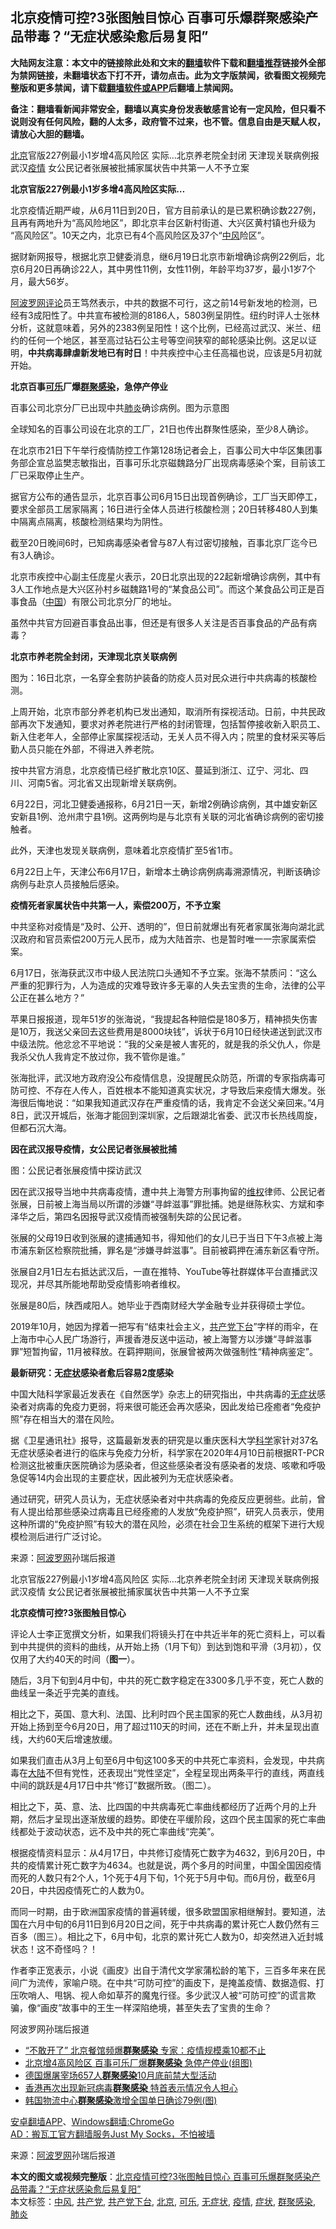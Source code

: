  <h2>北京疫情可控?3张图触目惊心 百事可乐爆群聚感染产品带毒？“无症状感染愈后易复阳”</h2> <p class="notice"><b>大陆网友注意：本文中的链接除此处和文末的<a href="https://github.com/bannedbook/fanqiang" >翻墙</a>软件下载和<a href="https://github.com/killgcd/justmysocks/blob/master/README.md">翻墙推荐</a>链接外全部为禁网链接，未翻墙状态下打不开，请勿点击。此为文字版禁闻，欲看图文视频完整版和更多禁闻，请下载<a href="https://github.com/bannedbook/fanqiang">翻墙软件或APP</a>后翻墙上禁闻网。</p><p>备注：翻墙看新闻非常安全，翻墙以真实身份发表敏感言论有一定风险，但只看不说则没有任何风险，翻的人太多，政府管不过来，也不管。信息自由是天赋人权，请放心大胆的翻墙。</b></p>  <div class="entry"> <p id="summary"><a href="https://www.bannedbook.org/bnews/tag/%e5%8c%97%e4%ba%ac/" class="st_tag internal_tag" rel="tag" title="标签 北京 下的日志">北京</a>官版227例最小1岁增4高风险区 实际&#8230;北京养老院全封闭 天津现关联病例报武汉<a href="https://www.bannedbook.org/bnews/tag/%E7%96%AB%E6%83%85/" class="st_tag internal_tag" rel="tag" title="标签 疫情 下的日志">疫情</a> 女公民记者张展被批捕家属状告中共第一人不予立案</p> <p><strong>北京官版227例</strong><strong>最小1岁多增4高风险区实际&#8230;</strong></p> <p>北京疫情近期严峻，从6月11日到20日，官方目前承认的是已累积确诊数227例，且再有两地升为&ldquo;高风险地区&rdquo;，即北京丰台区新村街道、大兴区黄村镇也升级为 &ldquo;高风险区&rdquo;。10天之内，北京已有4个高风险区及37个&ldquo;<a href="https://www.bannedbook.org/bnews/tag/%E4%B8%AD%E9%A3%8E/" class="st_tag internal_tag" rel="tag" title="标签 中风 下的日志">中风</a>险区&rdquo;。</p> <p>据财新网报导，根据北京卫健委消息，继6月19日北京市新增确诊病例22例后，北京6月20日再确诊22人，其中男性11例，女性11例，年龄平均37岁，最小1岁7个月，最大56岁。</p> <p><span class='wp_keywordlink_affiliate'><a href="https://www.aboluowang.com/" title="阿波罗网" target="_blank">阿波罗网</a></span><span class='wp_keywordlink_affiliate'><a href="https://www.bannedbook.org/bnews/comments/" title="新闻评论" target="_blank">评论</a></span>员王笃然表示，中共的数据不可行，这之前14号新发地的检测，已经有3成阳性了。中共宣布被检测的8186人，5803例呈阴性。纽约时评人士张林分析，这就意味着，另外的2383例呈阳性！这个比例，已经高过武汉、米兰、纽约的任何一个地区，甚至高过钻石公主号等空间狭窄的邮轮感染比例。这足以证明，<strong>中共病毒肆虐新发地已有时日</strong>！中共疾控中心主任高福也说，应该是5月初就开始。</p> <p><strong></strong></p> <p><strong>北京百事<a href="https://www.bannedbook.org/bnews/tag/%E5%8F%AF%E4%B9%90/" class="st_tag internal_tag" rel="tag" title="标签 可乐 下的日志">可乐</a>厂爆<a href="https://www.bannedbook.org/bnews/tag/%E7%BE%A4%E8%81%9A%E6%84%9F%E6%9F%93/" class="st_tag internal_tag" rel="tag" title="标签 群聚感染 下的日志">群聚感染</a>，急停产停业</strong></p> <p>百事公司北京分厂已出现中共<a href="https://www.bannedbook.org/bnews/tag/%e8%82%ba%e7%82%8e/" class="st_tag internal_tag" rel="tag" title="标签 肺炎 下的日志">肺炎</a>确诊病例。图为示意图</p> <p>全球知名的百事公司设在北京的工厂，21日也传出群聚性感染，至少8人确诊。</p> <p>在北京市21日下午举行疫情防控工作第128场记者会上，百事公司大中华区集团事务部企宣总监樊志敏指出，百事可乐北京磁魏路分厂出现病毒感染个案，目前该工厂已采取停止生产。</p> <p>据官方公布的通告显示，北京百事公司6月15日出现首例确诊，工厂当天即停工，要求全部员工居家隔离；16日进行全体人员进行核酸检测；20日转移480人到集中隔离点隔离，核酸检测结果均为阴性。</p> <p>截至20日晚间6时，已知病毒感染者曾与87人有过密切接触，百事北京厂迄今已有3人确诊。</p>  <p>北京市疾控中心副主任庞星火表示，20日北京出现的22起新增确诊病例，其中有3人工作地点是大兴区孙村乡磁魏路1号的&ldquo;某食品公司&rdquo;。而这个某食品公司正是百事食品（<span class='wp_keywordlink_affiliate'><a href="https://www.bannedbook.org/" title="中国" target="_blank">中国</a></span>）有限公司北京分厂的地址。</p> <p>虽然中共官方回避百事食品出事，但还是有很多人关注是否百事食品的产品有病毒？</p> <p><strong>北京市养老院全封闭，天津现北京关联病例</strong></p> <p>图为：16日北京，一名穿全套防护装备的防疫人员对民众进行中共病毒的核酸检测。</p> <p>上周开始，北京市部分养老机构已发出通知，取消所有探视活动。日前，中共民政部再次下发通知，要求对养老院进行严格的封闭管理，包括暂停接收新入职员工、新入住老年人，全部停止家属探视活动，无关人员不得入内；院里的食材采买等后勤人员只能在外部，不得进入养老院。</p> <p>按中共官方消息，北京疫情已经扩散北京10区、蔓延到浙江、辽宁、河北、四川、河南5省。河北省又出现新增关联病例。</p> <p>6月22日，河北卫健委通报称，6月21日一天，新增2例确诊病例，其中雄安新区安新县1例、沧州肃宁县1例。这两例均是与北京有关联的河北省确诊病例的密切接触者。</p> <p>此外，天津也发现关联病例，意味着北京疫情扩至5省1市。</p> <p>6月22日上午，天津公布6月17日，新增本土确诊病例病毒溯源情况，判断该确诊病例与赴京人员接触后感染。</p> <p><strong>疫情死者家属状告中共第一人，索偿200万，不予立案</strong></p> <p>中共坚称对疫情是&ldquo;及时、公开、透明的&rdquo;，但日前就爆出有死者家属张海向湖北武汉政府和官员索偿200万元人民币，成为大陆首宗、也是暂时唯一一宗家属索偿案。</p> <p>6月17日，张海获武汉市中级人民法院口头通知不予立案。张海不禁质问：&ldquo;这么严重的犯罪行为，人为造成的灾难导致许多无辜的人失去宝贵的生命，法律的公平公正在甚么地方？&rdquo;</p>  <p>苹果日报报道，现年51岁的张海说，&ldquo;我提起各种赔偿是180多万，精神损失伤害是10万，我送父亲回去这些费用是8000块钱&rdquo;，诉状于6月10日经快递送到武汉市中级法院。他忿忿不平地说：&ldquo;我的父亲是被人害死的，就是我的杀父仇人，你是我杀父仇人我肯定不放过你，我不管你是谁。&rdquo;</p> <p>张海批评，武汉地方政府没公布疫情信息，没提醒民众防范，所谓的专家指病毒可防可控、不存在人传人，百姓根本不能知道真实状况，才导致后来疫情大爆发。张海很后悔地说：&ldquo;如果我知道武汉存在严重疫情的话，我肯定不会送父亲回来。&rdquo;4月8日，武汉开城后，张海才能回到深圳家，之后跟湖北省委、武汉市长热线周旋，但都石沉大海。</p> <p><strong>因在武汉报导疫情，女公民记者张展被批捕</strong></p> <p>图：公民记者张展疫情中探访武汉</p> <p>因在武汉报导当地中共病毒疫情，遭中共上海警方刑事拘留的<span class='wp_keywordlink_affiliate'><a href="https://www.bannedbook.org/bnews/weiquan/" title="维权" target="_blank">维权</a></span>律师、公民记者张展，日前被上海当局以所谓的涉嫌&ldquo;寻衅滋事&rdquo;罪批捕。她是继陈秋实、方斌和李泽华之后，第四名因报导武汉疫情而被强制失踪的公民记者。</p> <p>张展的父母19日收到张展的逮捕通知书，得知他们的女儿已于当日下午3点被上海市浦东新区检察院批捕，罪名是&ldquo;涉嫌寻衅滋事&rdquo;。目前被羁押在浦东新区看守所。</p> <p>张展自2月1日左右抵达武汉后，一直在推特、YouTube等社群媒体平台直播武汉现况，并尽其所能地帮助受疫情影响者维权。</p> <p>张展是80后，陕西咸阳人。她毕业于西南财经大学金融专业并获得硕士学位。</p> <p>2019年10月，她因为撑着一把写有&ldquo;结束社会主义，<a href="https://www.bannedbook.org/bnews/tag/%e5%85%b1%e4%ba%a7%e5%85%9a%e4%b8%8b%e5%8f%b0/" class="st_tag internal_tag" rel="tag" title="标签 共产党下台 下的日志">共产党下台</a>&rdquo;字样的雨伞，在上海市中心人民广场游行，声援香港反送中运动，被上海警方以涉嫌&ldquo;寻衅滋事罪&rdquo;短暂拘留，11月被释放。在羁押期间，张展曾被两次做强制性&ldquo;精神病鉴定&rdquo;。</p> <p><strong>最新研究：无<a href="https://www.bannedbook.org/bnews/tag/%E7%97%87%E7%8A%B6/" class="st_tag internal_tag" rel="tag" title="标签 症状 下的日志">症状</a>感染者愈后容易2度感染</strong></p> <p>中国大陆科学家最近发表在《自然医学》杂志上的研究指出，中共病毒的<a href="https://www.bannedbook.org/bnews/tag/%E6%97%A0%E7%97%87%E7%8A%B6/" class="st_tag internal_tag" rel="tag" title="标签 无症状 下的日志">无症状</a>感染者对病毒的免疫力更弱，将来很可能还会再次感染，因此发给已痊癒者&ldquo;免疫护照&rdquo;存在相当大的潜在风险。</p> <p>据《卫星通讯社》报导，这篇最新发表的研究是以重庆医科大学<span class='wp_keywordlink'><a href="https://www.bannedbook.org/forum11/topic309.html" title="禁片：“科学”的棍子" target="_blank">科学</a></span>家针对37名无症状感染者进行的临床与免疫力分析，科学家在2020年4月10日前根据RT-PCR检测这批被重庆医院确诊为感染者，但这些感染者没有感染者的发烧、咳嗽和呼吸急促等14内会出现的主要症状，因此被列为无症状感染者。</p>  <p>通过研究，研究人员认为，无症状感染者对中共病毒的免疫反应更弱些。此前，曾有人提出给那些感染过病毒且已经痊癒的人发放&ldquo;免疫护照&rdquo;，研究人员表示，使用这种所谓的&ldquo;免疫护照&rdquo;有较大的潜在风险，必须在社会卫生系统的框架下进行大规模检测后进行广泛讨论。</p> <p> 来源：<a href="https://www.aboluowang.com/2020/0622/1468077.html" target="_blank">阿波罗网</a>孙瑞后报道 </p> <p id="summary">北京官版227例最小1岁增4高风险区 实际&#8230;北京养老院全封闭 天津现关联病例报武汉疫情 女公民记者张展被批捕家属状告中共第一人不予立案</p> <p><strong>北京疫情可控?3张图触目惊心</strong></p> <p>评论人士李正宽撰文分析，如果我们将镜头打在中共近半年的死亡资料上，可以看到中共提供的资料的曲线，从开始上扬（1月下旬）到达到饱和平滑（3月初），仅仅用了大约40天的时间（<strong>图一</strong>）。</p> <p>随后，3月下旬到4月中旬，中共的死亡数字稳定在3300多几乎不变，死亡人数的曲线呈一条近乎完美的直线。</p> <p>相比之下，英国、意大利、法国、比利时四个民主国家的死亡人数曲线，从3月初开始上扬到至今6月20日，用了超过110天的时间，还在不断上升，并未呈现出直线，大约60天后增速放缓。</p> <p>如果我们直击从3月上旬至6月中旬这100多天的中共死亡率资料，会发现，中共病毒在<span class='wp_keywordlink_affiliate'><a href="https://www.bannedbook.org/" title="大陆" target="_blank">大陆</a></span>不但有党性，还表现出&ldquo;党性坚定&rdquo;，全程呈现出两条平行的直线，两直线中间的跳跃是4月17日中共&ldquo;修订&rdquo;数据所致。（图二）。</p> <p>相比之下，英、意、法、比四国的中共病毒死亡率曲线都经历了近两个月的上升期，然后才呈现出逐渐放缓的趋势。即使在平缓阶段，这四个民主国家的死亡率曲线都处于波动状态，远不及中共的死亡率曲线&ldquo;完美&rdquo;。</p> <p>根据疫情资料显示：从4月17日，中共修订疫情死亡数字为4632，到6月20日，中共的疫情累计死亡数字为4634。也就是说，两个多月的时间里，中国全国因疫情而死的人数只有2个人，1个死于4月下旬，1个死于5月中旬。而6月份，截至6月20日，中共因疫情死亡的人数为0。</p> <p>而同一时期，由于欧洲国家疫情的普遍转缓，很多欧盟国家相继解封。要知道，法国在六月中旬的6月11日到6月20日之间，死于中共病毒的累计死亡人数仍然有三百多（图三）。相比之下，6月中旬，北京的累计死亡人数为0，却突然进入近封城状态！这不奇怪吗？！</p> <p>作者李正宽表示，小说《画皮》出自于清代文学家蒲松龄的笔下，三百多年来在民间广为流传，家喻户晓。在中共&ldquo;可防可控&rdquo;的画皮下，是掩盖疫情、数据造假、打压吹哨人、甩锅、视人命如草芥的魔鬼行径。多少武汉人被&ldquo;可防可控&rdquo;的谎言欺骗，像&ldquo;画皮&rdquo;故事中的王生一样深陷绝境，甚至失去了宝贵的生命？</p>  <p>阿波罗网孙瑞后报道</p> <ul class='op-related-articles' title='相关阅读'> <li><a href='https://www.bannedbook.org/bnews/cbnews/20200622/1348620.html' target='_blank'>“不敢开了” 北京餐馆频爆<b>群聚感染</b> 专家：疫情规模乘10都不止</a></li> <li><a href='https://www.bannedbook.org/bnews/cnnews/20200622/1348562.html' target='_blank'>北京增4高风险区 百事可乐厂爆<b>群聚感染</b> 急停产停业(组图)</a></li> <li><a href='https://www.bannedbook.org/bnews/baitai/20200619/1347445.html' target='_blank'>德国爆屠宰场657人<b>群聚感染</b>10月底前禁大型活动</a></li> <li><a href='https://www.bannedbook.org/bnews/cnnews/hknews/20200602/1338353.html' target='_blank'>香港再次出现新冠病毒<b>群聚感染</b> 特首表示情况令人担心</a></li> <li><a href='https://www.bannedbook.org/bnews/worldnews/20200528/1335842.html' target='_blank'>韩国物流中心<b>群聚感染</b>激增全国单日确诊79例(图)</a></li> </ul> <div class="texttj"> <a href="https://github.com/bannedbook/fanqiang/wiki/%E7%A6%81%E9%97%BB%E7%BD%91%E5%AE%89%E5%8D%93%E7%BF%BB%E5%A2%99%E6%96%B0%E9%97%BBAPP" target="_blank">安卓翻墙APP</a>、<a href="https://github.com/bannedbook/fanqiang/wiki/Chrome%E4%B8%80%E9%94%AE%E7%BF%BB%E5%A2%99%E5%8C%85" target="_blank">Windows翻墙:ChromeGo</a><br/> <a href="https://github.com/killgcd/justmysocks/blob/master/README.md" target="_blank">AD：搬瓦工官方翻墙服务Just My Socks，不怕被墙</a> </div><p> 来源：<a href="https://www.aboluowang.com/2020/0622/1468077.html" target="_blank">阿波罗网</a>孙瑞后报道 </p><a name='sharetosocial'></a>         <div><b>本文的图文或视频完整版</b>：<a href='https://www.bannedbook.org/bnews/topimagenews/20200622/1348866.html'>北京疫情可控?3张图触目惊心 百事可乐爆群聚感染产品带毒？“无症状感染愈后易复阳”</a></div>  </div><!--END ENTRY--> <div class="postfooter"> <div>本文标签：<a href="https://www.bannedbook.org/bnews/tag/%E4%B8%AD%E9%A3%8E/" rel="tag">中风</a>, <a href="https://www.bannedbook.org/bnews/tag/%e5%85%b1%e4%ba%a7%e5%85%9a/" rel="tag">共产党</a>, <a href="https://www.bannedbook.org/bnews/tag/%e5%85%b1%e4%ba%a7%e5%85%9a%e4%b8%8b%e5%8f%b0/" rel="tag">共产党下台</a>, <a href="https://www.bannedbook.org/bnews/tag/%e5%8c%97%e4%ba%ac/" rel="tag">北京</a>, <a href="https://www.bannedbook.org/bnews/tag/%E5%8F%AF%E4%B9%90/" rel="tag">可乐</a>, <a href="https://www.bannedbook.org/bnews/tag/%E6%97%A0%E7%97%87%E7%8A%B6/" rel="tag">无症状</a>, <a href="https://www.bannedbook.org/bnews/tag/%E7%96%AB%E6%83%85/" rel="tag">疫情</a>, <a href="https://www.bannedbook.org/bnews/tag/%E7%97%87%E7%8A%B6/" rel="tag">症状</a>, <a href="https://www.bannedbook.org/bnews/tag/%E7%BE%A4%E8%81%9A%E6%84%9F%E6%9F%93/" rel="tag">群聚感染</a>, <a href="https://www.bannedbook.org/bnews/tag/%e8%82%ba%e7%82%8e/" rel="tag">肺炎</a></div>  </div><!--END POSTFOOTER--> 